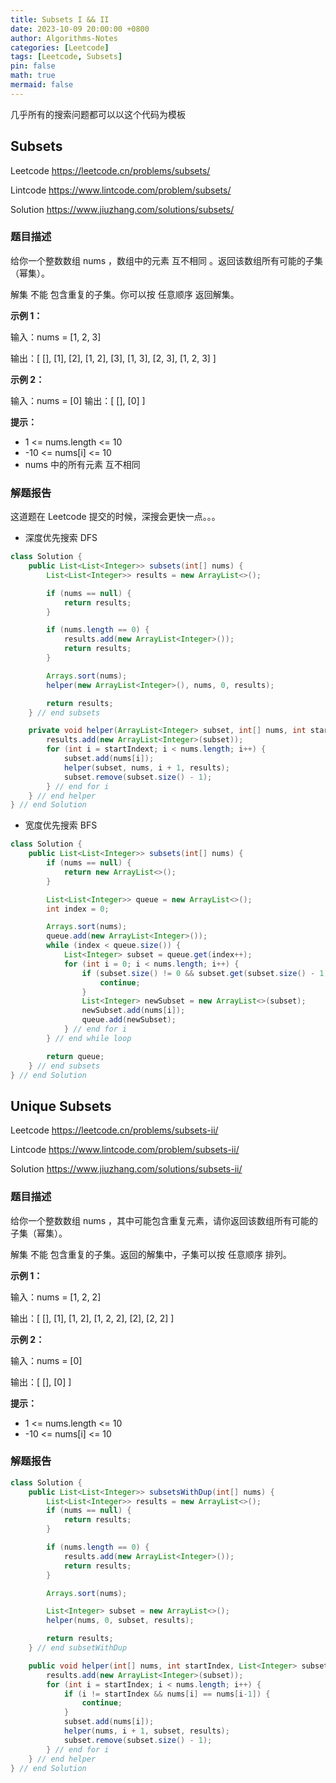 ```yaml
---
title: Subsets I && II
date: 2023-10-09 20:00:00 +0800
author: Algorithms-Notes
categories: [Leetcode]
tags: [Leetcode, Subsets]
pin: false
math: true
mermaid: false
---
```


几乎所有的搜索问题都可以以这个代码为模板

## Subsets

Leetcode <https://leetcode.cn/problems/subsets/>

Lintcode <https://www.lintcode.com/problem/subsets/>

Solution <https://www.jiuzhang.com/solutions/subsets/>

### 题目描述

给你一个整数数组 nums ，数组中的元素 互不相同 。返回该数组所有可能的子集（幂集）。

解集 不能 包含重复的子集。你可以按 任意顺序 返回解集。

**示例 1：**

输入：nums = [1, 2, 3]

输出：[ [], [1], [2], [1, 2], [3], [1, 3], [2, 3], [1, 2, 3] ]

**示例 2：**

输入：nums = [0]
输出：[ [], [0] ]
 
**提示：**

* 1 <= nums.length <= 10
* -10 <= nums[i] <= 10
* nums 中的所有元素 互不相同


### 解题报告

这道题在 Leetcode 提交的时候，深搜会更快一点。。。

* 深度优先搜索 DFS

```java
class Solution {
    public List<List<Integer>> subsets(int[] nums) {
        List<List<Integer>> results = new ArrayList<>();

        if (nums == null) {
            return results;
        }

        if (nums.length == 0) {
            results.add(new ArrayList<Integer>());
            return results;
        }

        Arrays.sort(nums);
        helper(new ArrayList<Integer>(), nums, 0, results);

        return results;
    } // end subsets

    private void helper(ArrayList<Integer> subset, int[] nums, int startIndext, List<List<Integer>> results) {
        results.add(new ArrayList<Integer>(subset));
        for (int i = startIndext; i < nums.length; i++) {
            subset.add(nums[i]);
            helper(subset, nums, i + 1, results);
            subset.remove(subset.size() - 1);
        } // end for i
    } // end helper
} // end Solution
```

* 宽度优先搜索 BFS

```java
class Solution {
    public List<List<Integer>> subsets(int[] nums) {
        if (nums == null) {
            return new ArrayList<>();
        }

        List<List<Integer>> queue = new ArrayList<>();
        int index = 0;

        Arrays.sort(nums);
        queue.add(new ArrayList<Integer>());
        while (index < queue.size()) {
            List<Integer> subset = queue.get(index++);
            for (int i = 0; i < nums.length; i++) {
                if (subset.size() != 0 && subset.get(subset.size() - 1) >= nums[i]) {
                    continue;
                }
                List<Integer> newSubset = new ArrayList<>(subset);
                newSubset.add(nums[i]);
                queue.add(newSubset);
            } // end for i
        } // end while loop

        return queue;
    } // end subsets
} // end Solution
```

## Unique Subsets

Leetcode <https://leetcode.cn/problems/subsets-ii/>

Lintcode <https://www.lintcode.com/problem/subsets-ii/>

Solution <https://www.jiuzhang.com/solutions/subsets-ii/>

### 题目描述

给你一个整数数组 nums ，其中可能包含重复元素，请你返回该数组所有可能的子集（幂集）。

解集 不能 包含重复的子集。返回的解集中，子集可以按 任意顺序 排列。

**示例 1：**

输入：nums = [1, 2, 2]

输出：[ [], [1], [1, 2], [1, 2, 2], [2], [2, 2] ]

**示例 2：**

输入：nums = [0]

输出：[ [], [0] ]
 

**提示：**

* 1 <= nums.length <= 10
* -10 <= nums[i] <= 10

### 解题报告

```java
class Solution {
    public List<List<Integer>> subsetsWithDup(int[] nums) {
        List<List<Integer>> results = new ArrayList<>();
        if (nums == null) {
            return results;
        }

        if (nums.length == 0) {
            results.add(new ArrayList<Integer>());
            return results;
        }

        Arrays.sort(nums);

        List<Integer> subset = new ArrayList<>();
        helper(nums, 0, subset, results);

        return results;
    } // end subsetWithDup

    public void helper(int[] nums, int startIndex, List<Integer> subset, List<List<Integer>> results) {
        results.add(new ArrayList<Integer>(subset));
        for (int i = startIndex; i < nums.length; i++) {
            if (i != startIndex && nums[i] == nums[i-1]) {
                continue;
            }
            subset.add(nums[i]);
            helper(nums, i + 1, subset, results);
            subset.remove(subset.size() - 1);
        } // end for i
    } // end helper
} // end Solution
```